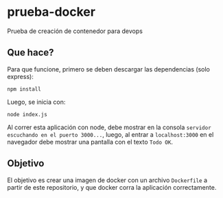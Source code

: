 # prueba-docker

Prueba de creación de contenedor para devops

## Que hace?

Para que funcione, primero se deben descargar las dependencias (solo express):

```
npm install
```

Luego, se inicia con:

```
node index.js
```

Al correr esta aplicación con node, debe mostrar en la consola `servidor escuchando en el puerto 3000...`, luego, al entrar a `localhost:3000` en el navegador debe mostrar una pantalla con el texto `Todo OK`.

## Objetivo

El objetivo es crear una imagen de docker con un archivo `Dockerfile` a partir de este repositorio, y que docker corra la aplicación correctamente.
